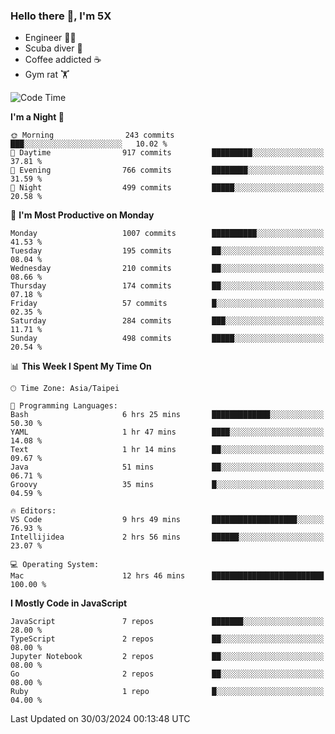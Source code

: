 ### Hello there 👋, I'm 5X

* Engineer 👨‍💻
* Scuba diver 🤿
* Coffee addicted ☕️
* Gym rat 🏋️

<!--START_SECTION:waka-->
![Code Time](http://img.shields.io/badge/Code%20Time-883%20hrs%2039%20mins-blue)

**I'm a Night 🦉** 

```text
🌞 Morning                243 commits         ███░░░░░░░░░░░░░░░░░░░░░░   10.02 % 
🌆 Daytime                917 commits         █████████░░░░░░░░░░░░░░░░   37.81 % 
🌃 Evening                766 commits         ████████░░░░░░░░░░░░░░░░░   31.59 % 
🌙 Night                  499 commits         █████░░░░░░░░░░░░░░░░░░░░   20.58 % 
```
📅 **I'm Most Productive on Monday** 

```text
Monday                   1007 commits        ██████████░░░░░░░░░░░░░░░   41.53 % 
Tuesday                  195 commits         ██░░░░░░░░░░░░░░░░░░░░░░░   08.04 % 
Wednesday                210 commits         ██░░░░░░░░░░░░░░░░░░░░░░░   08.66 % 
Thursday                 174 commits         ██░░░░░░░░░░░░░░░░░░░░░░░   07.18 % 
Friday                   57 commits          █░░░░░░░░░░░░░░░░░░░░░░░░   02.35 % 
Saturday                 284 commits         ███░░░░░░░░░░░░░░░░░░░░░░   11.71 % 
Sunday                   498 commits         █████░░░░░░░░░░░░░░░░░░░░   20.54 % 
```


📊 **This Week I Spent My Time On** 

```text
🕑︎ Time Zone: Asia/Taipei

💬 Programming Languages: 
Bash                     6 hrs 25 mins       █████████████░░░░░░░░░░░░   50.30 % 
YAML                     1 hr 47 mins        ████░░░░░░░░░░░░░░░░░░░░░   14.08 % 
Text                     1 hr 14 mins        ██░░░░░░░░░░░░░░░░░░░░░░░   09.67 % 
Java                     51 mins             ██░░░░░░░░░░░░░░░░░░░░░░░   06.71 % 
Groovy                   35 mins             █░░░░░░░░░░░░░░░░░░░░░░░░   04.59 % 

🔥 Editors: 
VS Code                  9 hrs 49 mins       ███████████████████░░░░░░   76.93 % 
Intellijidea             2 hrs 56 mins       ██████░░░░░░░░░░░░░░░░░░░   23.07 % 

💻 Operating System: 
Mac                      12 hrs 46 mins      █████████████████████████   100.00 % 
```

**I Mostly Code in JavaScript** 

```text
JavaScript               7 repos             ███████░░░░░░░░░░░░░░░░░░   28.00 % 
TypeScript               2 repos             ██░░░░░░░░░░░░░░░░░░░░░░░   08.00 % 
Jupyter Notebook         2 repos             ██░░░░░░░░░░░░░░░░░░░░░░░   08.00 % 
Go                       2 repos             ██░░░░░░░░░░░░░░░░░░░░░░░   08.00 % 
Ruby                     1 repo              █░░░░░░░░░░░░░░░░░░░░░░░░   04.00 % 
```




 Last Updated on 30/03/2024 00:13:48 UTC
<!--END_SECTION:waka-->
